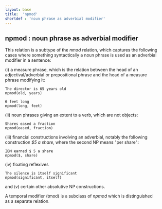 ```yaml
---
layout: base
title:  'npmod'
shortdef : 'noun phrase as adverbial modifier'
---
```



## npmod : noun phrase as adverbial modifier

This relation is a subtype of the *nmod* relation, which captures the following cases where something syntactically a noun phrase is used as an adverbial modifier in a sentence:

(i) a measure phrase, which is the relation between the head of an adjectival/adverbial or prepositional phrase and the head of a measure phrase modifying it:

~~~ sdparse
The director is 65 years old
npmod(old, years)
~~~

~~~ sdparse
6 feet long
npmod(long, feet)
~~~

(ii) noun phrases giving an extent to a verb, which are not objects:

~~~ sdparse
Shares eased a fraction
npmod(eased, fraction)
~~~


(iii) financial constructions involving an adverbial, notably the following construction *$5 a share*, where the second NP means "per share":

~~~ sdparse
IBM earned $ 5 a share
npmod($, share)
~~~


(iv) floating reflexives


~~~ sdparse
The silence is itself significant
npmod(significant, itself)
~~~

and (v) certain other absolutive NP constructions.

A temporal modifier (tmod) is a subclass of *npmod* which is distinguished as a separate relation. 

